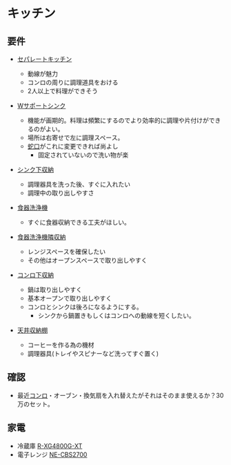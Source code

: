 # キッチン

## 要件
* [セパレートキッチン](https://pin.it/v8UNlRa)
  * 動線が魅力
  * コンロの周りに調理道具をおける
  * 2人以上で料理ができそう

* [Wサポートシンク](https://www.lixil.co.jp/lineup/kitchen/alesta/parts/parts04.htm)
  * 機能が画期的。料理は頻繁にするのでより効率的に調理や片付けができるのがよい。
  * 場所は右寄せで左に調理スペース。
  * [蛇口](https://pin.it/1eeNvLt)がこれに変更できれば尚よし
    * 固定されていないので洗い物が楽 

* [シンク下収納](https://pin.it/1oUR9BV)
  * 調理器具を洗った後、すぐに入れたい
  * 調理中の取り出しやすさ 

* [食器洗浄機](https://kries.jp/uchiblog/dishwasher-care)
  * すぐに食器収納できる工夫がほしい。

* [食器洗浄機隣収納](https://pin.it/3ThPE0n)
  * レンジスペースを確保したい
  * その他はオープンスペースで取り出しやすく

* [コンロ下収納](https://pin.it/6mTZmHt)
  * 鍋は取り出しやすく
  * 基本オープンで取り出しやすく
  * コンロとシンクは後ろになるようにする。
    * シンクから鍋置きもしくはコンロへの動線を短くしたい。

* [天井収納棚](https://pin.it/3bLFxiJ)
  * コーヒーを作る為の機材
  * 調理器具(トレイやスピナーなど洗ってすぐ置く)

## 確認
  * 最近[コンロ](https://www.noritz.co.jp/product/kitchen01/builtin/fami.html)・オーブン・換気扇を入れ替えたがそれはそのまま使えるか？30万のセット。

## 家電
  * 冷蔵庫 [R-XG4800G-XT](https://www.yodobashi.com/product/100000001003201343/)
  * 電子レンジ [NE-CBS2700](https://panasonic.jp/range/products/ne-bs2700.html)
